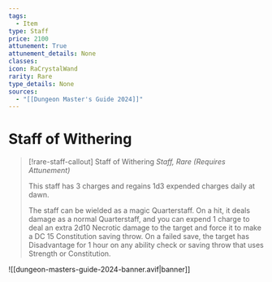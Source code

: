 ```yaml
---
tags:
  - Item
type: Staff
price: 2100
attunement: True
attunement_details: None
classes:
icon: RaCrystalWand
rarity: Rare
type_details: None
sources: 
  - "[[Dungeon Master's Guide 2024]]"
---
```

# Staff of Withering
>[!rare-staff-callout] Staff of Withering
>_Staff, Rare (Requires Attunement)_
>
>This staff has 3 charges and regains 1d3 expended charges daily at dawn.
>
>The staff can be wielded as a magic Quarterstaff. On a hit, it deals damage as a normal Quarterstaff, and you can expend 1 charge to deal an extra 2d10 Necrotic damage to the target and force it to make a DC 15 Constitution saving throw. On a failed save, the target has Disadvantage for 1 hour on any ability check or saving throw that uses Strength or Constitution.
>


![[dungeon-masters-guide-2024-banner.avif|banner]]